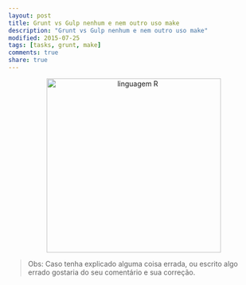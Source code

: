 ```yaml
---
layout: post
title: Grunt vs Gulp nenhum e nem outro uso make
description: "Grunt vs Gulp nenhum e nem outro uso make"
modified: 2015-07-25
tags: [tasks, grunt, make]
comments: true
share: true
---
```


<p style="text-align: center;">
  <img src="{{site.baseurl}}/img/posts/R_logo.png" alt="linguagem R" style="height:350px;" >
</p>




> Obs: Caso tenha explicado alguma coisa errada, ou escrito algo errado gostaria do seu comentário e sua correção.
